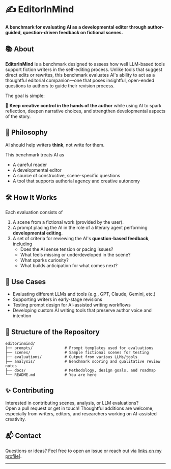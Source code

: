 # ✍️ EditorInMind

**A benchmark for evaluating AI as a developmental editor through author-guided, question-driven feedback on fictional scenes.**

## 📚 About

**EditorInMind** is a benchmark designed to assess how well LLM-based tools support fiction writers in the self-editing process. Unlike tools that suggest direct edits or rewrites, this benchmark evaluates AI's ability to act as a thoughtful editorial companion—one that poses insightful, open-ended questions to authors to guide their revision process.

The goal is simple:  

🧠 **Keep creative control in the hands of the author** while using AI to spark reflection, deepen narrative choices, and strengthen developmental aspects of the story.

## 🧭 Philosophy

AI should help writers **think**, not write for them.

This benchmark treats AI as
- A careful reader
- A developmental editor
- A source of constructive, scene-specific questions
- A tool that supports authorial agency and creative autonomy

## 🛠️ How It Works

Each evaluation consists of
1. A scene from a fictional work (provided by the user).
2. A prompt placing the AI in the role of a literary agent performing **developmental editing**.
3. A set of criteria for reviewing the AI's **question-based feedback**, including
   - Does the AI sense tension or pacing issues?
   - What feels missing or underdeveloped in the scene?
   - What sparks curiosity?
   - What builds anticipation for what comes next?

## 🔬 Use Cases

- Evaluating different LLMs and tools (e.g., GPT, Claude, Gemini, etc.)
- Supporting writers in early-stage revisions
- Testing prompt design for AI-assisted writing workflows
- Developing custom AI writing tools that preserve author voice and intention

## 📁 Structure of the Repository

```plaintext
editorinmind/
├── prompts/              # Prompt templates used for evaluations
├── scenes/               # Sample fictional scenes for testing
├── evaluations/          # Output from various LLMs/tools
├── analysis/             # Benchmark scoring and qualitative review notes
├── docs/                 # Methodology, design goals, and roadmap
└── README.md             # You are here
```

## ✨ Contributing

Interested in contributing scenes, analysis, or LLM evaluations?  
Open a pull request or get in touch! Thoughtful additions are welcome, especially from writers, editors, and researchers working on AI-assisted creativity.

## 📬 Contact

Questions or ideas? Feel free to open an issue or reach out via [links on my profile](https://github.com/jeffreybarry)].

---


